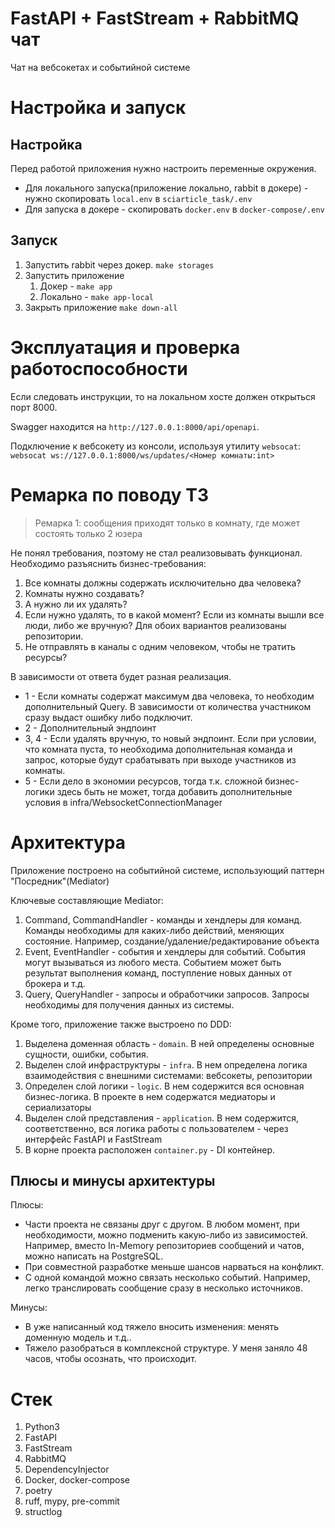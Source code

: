 # FastAPI + FastStream + RabbitMQ чат

Чат на вебсокетах и событийной системе

# Настройка и запуск

## Настройка

Перед работой приложения нужно настроить переменные окружения.

- Для локального запуска(приложение локально, rabbit в докере) - нужно скопировать `local.env` в `sciarticle_task/.env`
- Для запуска в докере - скопировать `docker.env` в `docker-compose/.env`

## Запуск

1. Запустить rabbit через докер. `make storages`
2. Запустить приложение
   1. Докер - `make app`
   2. Локально - `make app-local`
3. Закрыть приложение `make down-all`

# Эксплуатация и проверка работоспособности

Если следовать инструкции, то на локальном хосте должен открыться порт 8000.

Swagger находится на `http://127.0.0.1:8000/api/openapi`.

Подключение к вебсокету из консоли, используя утилиту `websocat`: `websocat ws://127.0.0.1:8000/ws/updates/<Номер комнаты:int>`

# Ремарка по поводу ТЗ

> Ремарка 1:  сообщения приходят только в комнату, где может состоять только 2 юзера

Не понял требования, поэтому не стал реализовывать функционал.
Необходимо разъяснить бизнес-требования:
1. Все комнаты должны содержать исключительно два человека?
2. Комнаты нужно создавать?
3. А нужно ли их удалять?
4. Если нужно удалять, то в какой момент? Если из комнаты вышли все люди, либо же вручную? Для обоих вариантов реализованы репозитории.
5. Не отправлять в каналы с одним человеком, чтобы не тратить ресурсы?

В зависимости от ответа будет разная реализация.
- 1 - Если комнаты содержат максимум два человека, то необходим дополнительный Query. В зависимости от количества участником сразу выдаст ошибку либо подключит.
- 2 - Дополнительный эндпоинт
- 3, 4 - Если удалять вручную, то новый эндпоинт. Если при условии, что комната пуста, то необходима дополнительная команда и запрос, которые будут срабатывать при выходе участников из комнаты.
- 5 - Если дело в экономии ресурсов, тогда т.к. сложной бизнес-логики здесь быть не может, тогда добавить дополнительные условия в infra/WebsocketConnectionManager

# Архитектура

Приложение построено на событийной системе, использующий паттерн "Посредник"(Mediator)

Ключевые составляющие Mediator:
1. Command, CommandHandler - команды и хендлеры для команд. Команды необходимы для каких-либо действий, меняющих состояние. Например, создание/удаление/редактирование объекта
2. Event, EventHandler - события и хендлеры для событий. События могут вызываться из любого места. Событием может быть результат выполнения команд, поступление новых данных от брокера и т.д.
3. Query, QueryHandler - запросы и обработчики запросов. Запросы необходимы для получения данных из системы.

Кроме того, приложение также выстроено по DDD:
1. Выделена доменная область - `domain`. В ней определены основные сущности, ошибки, события.
2. Выделен слой инфраструктуры - `infra`. В нем определена логика взаимодействия с внешними системами: вебсокеты, репозитории
3. Определен слой логики - `logic`. В нем содержится вся основная бизнес-логика. В проекте в нем содержатся медиаторы и сериализаторы
4. Выделен слой представления - `application`. В нем содержится, соответственно, вся логика работы с пользователем - через интерфейс FastAPI и FastStream
5. В корне проекта расположен `container.py` - DI контейнер.

## Плюсы и минусы архитектуры

Плюсы:
- Части проекта не связаны друг с другом. В любом момент, при необходимости, можно подменить какую-либо из зависимостей. Например, вместо In-Memory репозиториев сообщений и чатов, можно написать на PostgreSQL.
- При совместной разработке меньше шансов нарваться на конфликт.
- С одной командой можно связать несколько событий. Например, легко транслировать сообщение сразу в несколько источников.

Минусы:
- В уже написанный код тяжело вносить изменения: менять доменную модель и т.д..
- Тяжело разобраться в комплексной структуре. У меня заняло 48 часов, чтобы осознать, что происходит.

# Стек

1. Python3
2. FastAPI
3. FastStream
4. RabbitMQ
5. DependencyInjector
6. Docker, docker-compose
7. poetry
8. ruff, mypy, pre-commit
9. structlog